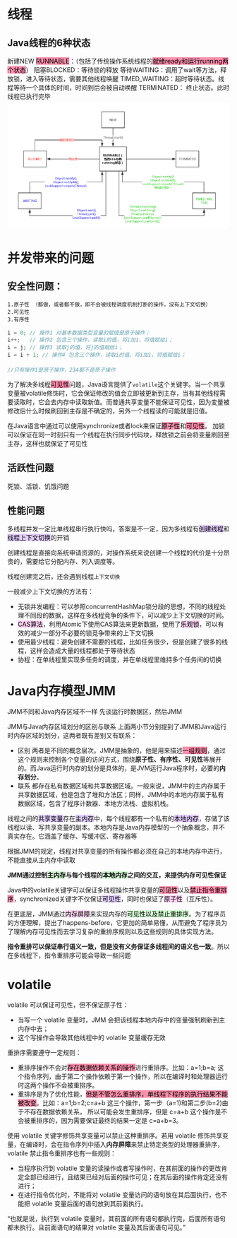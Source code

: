 
# 线程

## Java线程的6种状态
新建NEW
<mark style="background: #FF5582A6;">RUNNABLE</mark>：（包括了传统操作系统线程的<mark style="background: #FF5582A6;">就绪ready和运行running两个状态</mark>）
阻塞BLOCKED：等待锁的释放
等待WAITING：调用了wait等方法，释放锁，进入等待状态，需要其他线程唤醒
TIMED_WAITING：超时等待状态。线程等待一个具体的时间，时间到后会被自动唤醒
TERMINATED： 终止状态。此时线程已执行完毕
![image.png](https://raw.githubusercontent.com/guchaolong/articleImgs/master/20230808180546.png)



# 并发带来的问题
## 安全性问题：
	1.原子性 （都做，或者都不做，即不会被线程调度机制打断的操作，没有上下文切换）
	2.可见性 
	3.有序性


```java
i = 0; // 操作1 对基本数据类型变量的赋值是原子操作；
i++;   // 操作2 包含三个操作，读取i的值，将i加1，将值赋给i；
i = j; // 操作3 读取j的值，将j的值赋给i；
i = i + 1; // 操作4 包含三个操作，读取i的值，将i加1，将值赋给i；

//只有操作1是原子操作，234都不是原子操作
```



为了解决多线程<mark style="background: #FF5582A6;">可见性</mark>问题，Java语言提供了`volatile`这个关键字。当一个共享变量被volatile修饰时，它会保证修改的值会立即被更新到主存，当有其他线程需要读取时，它会去内存中读取新值。而普通共享变量不能保证可见性，因为变量被修改后什么时候刷回到主存是不确定的，另外一个线程读的可能就是旧值。

在Java语言中通过可以使用synchronize或者lock来保证<mark style="background: #FF5582A6;">原子性</mark>和<mark style="background: #FF5582A6;">可见性</mark>。
加锁可以保证在同一时刻只有一个线程在执行同步代码块，释放锁之前会将变量刷回至主存，这样也就保证了可见性

## 活跃性问题
死锁、活锁、饥饿问题

## 性能问题
多线程并发一定比单线程串行执行快吗，答案是不一定，因为多线程有<mark style="background: #D2B3FFA6;">创建线程</mark>和<mark style="background: #D2B3FFA6;">线程上下文切换</mark>的开销

创建线程是直接向系统申请资源的，对操作系统来说创建一个线程的代价是十分昂贵的，需要给它分配内存、列入调度等。

线程创建完之后，还会遇到线程`上下文切换`

一般减少上下文切换的方法有：

- 无锁并发编程：可以参照concurrentHashMap锁分段的思想，不同的线程处理不同段的数据，这样在多线程竞争的条件下，可以减少上下文切换的时间。
- <mark style="background: #FFB8EBA6;">CAS算法</mark>，利用Atomic下使用CAS算法来更新数据，使用了<mark style="background: #FFB8EBA6;">乐观锁</mark>，可以有效的减少一部分不必要的锁竞争带来的上下文切换
- 使用最少线程：避免创建不需要的线程，比如任务很少，但是创建了很多的线程，这样会造成大量的线程都处于等待状态
- 协程：在单线程里实现多任务的调度，并在单线程里维持多个任务间的切换


# Java内存模型JMM

JMM不同和Java内存区域不一样
先谈运行时数据区，然后JMM


JMM与Java内存区域划分的区别与联系
上面两小节分别提到了JMM和Java运行时内存区域的划分，这两者既有差别又有联系：
- 区别
    两者是不同的概念层次。JMM是抽象的，他是用来描述<mark style="background: #FF5582A6;">一组规则</mark>，通过这个规则来控制各个变量的访问方式，围绕**原子性、有序性、可见性**等展开的。而Java运行时内存的划分是具体的，是JVM运行Java程序时，必要的**内存划分**。
- 联系
    都存在私有数据区域和共享数据区域。一般来说，JMM中的主内存属于共享数据区域，他是包含了堆和方法区；同样，JMM中的本地内存属于私有数据区域，包含了程序计数器、本地方法栈、虚拟机栈。 


线程之间的<mark style="background: #D2B3FFA6;">共享变量</mark>存在<mark style="background: #D2B3FFA6;">主内存</mark>中，每个线程都有一个私有的<mark style="background: #D2B3FFA6;">本地内存</mark>，存储了该线程以读、写共享变量的副本。本地内存是Java内存模型的一个抽象概念，并不真实存在。它涵盖了缓存、写缓冲区、寄存器等


根据JMM的规定，线程对共享变量的所有操作都必须在自己的本地内存中进行，不能直接从主内存中读取

**JMM通过控制<mark style="background: #BBFABBA6;">主内存</mark>与每个线程的<mark style="background: #BBFABBA6;">本地内存</mark>之间的交互，来提供内存可见性保证**

Java中的volatile关键字可以保证多线程操作共享变量的<mark style="background: #FF5582A6;">可见性</mark>以及<mark style="background: #FF5582A6;">禁止指令重排序</mark>，synchronized关键字不仅保证<mark style="background: #D2B3FFA6;">可见性</mark>，同时也保证了<mark style="background: #FFB8EBA6;">原子性</mark>（互斥性）。

在更底层，JMM通过<mark style="background: #FFB8EBA6;">内存屏障</mark>来实现内存的<mark style="background: #BBFABBA6;">可见性以及禁止重排序</mark>。为了程序员的方便理解，提出了happens-before，它更加的简单易懂，从而避免了程序员为了理解内存可见性而去学习复杂的重排序规则以及这些规则的具体实现方法。


**指令重排可以保证串行语义一致，但是没有义务保证多线程间的语义也一致**。所以在多线程下，指令重排序可能会导致一些问题


# volatile 
volatile 可以保证可见性，但不保证原子性：

- 当写一个 volatile 变量时，JMM 会把该线程本地内存中的变量强制刷新到主内存中去；
- 这个写操作会导致其他线程中的 volatile 变量缓存无效

重排序需要遵守一定规则：
- 重排序操作不会对<mark style="background: #FF5582A6;">存在数据依赖关系的操作</mark>进行重排序。比如：a=1;b=a; 这个指令序列，由于第二个操作依赖于第一个操作，所以在编译时和处理器运行时这两个操作不会被重排序。
- 重排序是为了优化性能，<mark style="background: #FF5582A6;">但是不管怎么重排序，单线程下程序的执行结果不能被改变</mark>。比如：a=1;b=2;c=a+b 这三个操作，第一步（a=1)和第二步(b=2)由于不存在数据依赖关系， 所以可能会发生重排序，但是 c=a+b 这个操作是不会被重排序的，因为需要保证最终的结果一定是 c=a+b=3。

使用 volatile 关键字修饰共享变量可以禁止这种重排序。若用 volatile 修饰共享变量，在编译时，会在指令序列中插入**内存屏障**来禁止特定类型的处理器重排序，volatile 禁止指令重排序也有一些规则：

- 当程序执行到 volatile 变量的读操作或者写操作时，在其前面的操作的更改肯定全部已经进行，且结果已经对后面的操作可见；在其后面的操作肯定还没有进行；
- 在进行指令优化时，不能将对 volatile 变量访问的语句放在其后面执行，也不能把 volatile 变量后面的语句放到其前面执行。

“也就是说，执行到 volatile 变量时，其前面的所有语句都执行完，后面所有语句都未执行。且前面语句的结果对 volatile 变量及其后面语句可见。”